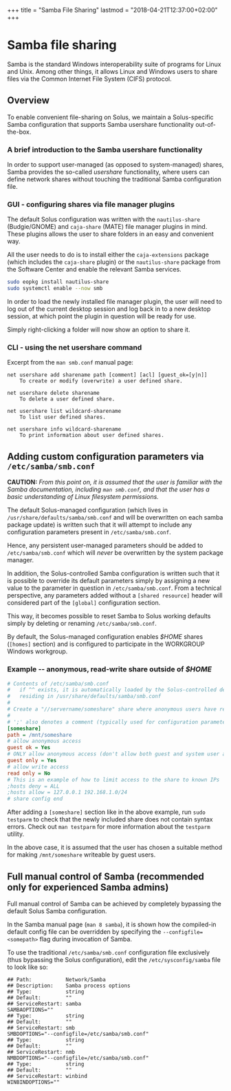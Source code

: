 +++
title = "Samba File Sharing"
lastmod = "2018-04-21T12:37:00+02:00"
+++
# Samba file sharing

Samba is the standard Windows interoperability suite of programs for Linux and Unix. Among other things, it allows Linux and Windows users to share files via the Common Internet File System (CIFS) protocol.

## Overview

To enable convenient file-sharing on Solus, we maintain a Solus-specific Samba configuration that supports Samba usershare functionality out-of-the-box.

### A brief introduction to the Samba usershare functionality

In order to support user-managed (as opposed to system-managed) shares, Samba provides the so-called *usershare* functionality, where users can define network shares without touching the traditional Samba configuration file.

### GUI - configuring shares via file manager plugins

The default Solus configuration was written with the `nautilus-share` (Budgie/GNOME) and `caja-share` (MATE) file manager plugins in mind. These plugins allows the user to share folders in an easy and convenient way.

All the user needs to do is to install either the `caja-extensions` package (which includes the `caja-share` plugin) or the `nautilus-share` package from the Software Center and enable the relevant Samba services. 

``` bash
sudo eopkg install nautilus-share
sudo systemctl enable --now smb
```

In order to load the newly installed file manager plugin, the user will need to log out of the current desktop session and log back in to a new desktop session, at which point the plugin in question will be ready for use.

Simply right-clicking a folder will now show an option to share it.

### CLI - using the net usershare command

Excerpt from the `man smb.conf` manual page:

```
net usershare add sharename path [comment] [acl] [guest_ok=[y|n]]
    To create or modify (overwrite) a user defined share.

net usershare delete sharename
    To delete a user defined share.

net usershare list wildcard-sharename
    To list user defined shares.

net usershare info wildcard-sharename
    To print information about user defined shares.
```

## Adding custom configuration parameters via `/etc/samba/smb.conf`

**CAUTION:** *From this point on, it is assumed that the user is familiar with the Samba documentation, including `man smb.conf`, and that the user has a basic understanding of Linux filesystem permissions.*

The default Solus-managed configuration (which lives in `/usr/share/defaults/samba/smb.conf` and will be overwritten on each samba package update) is written such that it will attempt to include any configuration parameters present in `/etc/samba/smb.conf`.
  
Hence, any persistent user-managed parameters should be added to `/etc/samba/smb.conf` which will *never* be overwritten by the system package manager.

In addition, the Solus-controlled Samba configuration is written such that it is possible to override its default parameters simply by assigning a new value to the parameter in question in `/etc/samba/smb.conf`. From a technical perspective, any parameters added without a `[shared resource]` header will considered part of the `[global]` configuration section.

This way, it becomes possible to reset Samba to Solus working defaults simply by deleting or renaming  `/etc/samba/smb.conf`.

By default, the Solus-managed configuration enables *$HOME* shares (`[homes]` section) and is configured to participate in the WORKGROUP Windows workgroup.

### Example -- anonymous, read-write share outside of *$HOME*

``` ini
# Contents of /etc/samba/smb.conf
#   if ^^ exists, it is automatically loaded by the Solus-controlled default config
#   residing in /usr/share/defaults/samba/smb.conf 
# 
# Create a "//servername/someshare" share where anonymous users have read and write access
#
# ';' also denotes a comment (typically used for configuration parameters)
[someshare]
path = /mnt/someshare
# allow anonymous access
guest ok = Yes
# ONLY allow anonymous access (don't allow both guest and system user access)
guest only = Yes
# allow write access
read only = No
# This is an example of how to limit access to the share to known IPs
;hosts deny = ALL
;hosts allow = 127.0.0.1 192.168.1.0/24
# share config end   
```

After adding a `[someshare]` section like in the above example, run `sudo testparm` to check that the newly included share does not contain syntax errors. Check out `man testparm` for more information about the `testparm` utility.

In the above case, it is assumed that the user has chosen a suitable method for making `/mnt/someshare` writeable by guest users.

## Full manual control of Samba (recommended only for experienced Samba admins)

Full manual control of Samba can be achieved by completely bypassing the default Solus Samba configuration.

In the Samba manual page (`man 8 samba`), it is shown how the compiled-in default config file can be overridden by specifying the `--configfile=<somepath>` flag during invocation of Samba.

To use the traditional `/etc/samba/smb.conf` configuration file exclusively (thus bypassing the Solus configuration), edit the `/etc/sysconfig/samba` file to look like so:

```
## Path:           Network/Samba
## Description:    Samba process options
## Type:           string
## Default:        ""
## ServiceRestart: samba
SAMBAOPTIONS=""
## Type:           string
## Default:        ""
## ServiceRestart: smb
SMBDOPTIONS="--configfile=/etc/samba/smb.conf"
## Type:           string
## Default:        ""
## ServiceRestart: nmb
NMBDOPTIONS="--configfile=/etc/samba/smb.conf"
## Type:           string
## Default:        ""
## ServiceRestart: winbind
WINBINDOPTIONS=""
```
